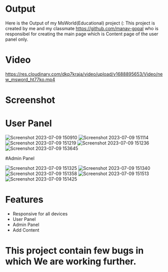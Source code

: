 

# Output
Here is the Output of my MsWorld(Educational) project (:
This project is created by me and my classmate https://github.com/manav-gopal who is responsibel for creating the main page which is Content page of the user panel only.

# Video 
https://res.cloudinary.com/dkp7kraja/video/upload/v1688895653/Video/new_msword_ht77ko.mp4


# Screenshot

# User Panel
![Screenshot 2023-07-09 150910](https://github.com/07-Chandra/msworld/assets/126280482/5d413a66-7e26-4971-9a32-43bf26a972bd)
![Screenshot 2023-07-09 151114](https://github.com/07-Chandra/msworld/assets/126280482/49e41e87-6a5d-4e29-98a4-9027dbcf56d2)
![Screenshot 2023-07-09 151219](https://github.com/07-Chandra/msworld/assets/126280482/a9cafbb6-ab48-4cc6-b47a-9e384e736028)
![Screenshot 2023-07-09 151236](https://github.com/07-Chandra/msworld/assets/126280482/106c6f5a-e159-4541-82dc-02c0468bcccb)
![Screenshot 2023-07-09 153645](https://github.com/07-Chandra/msworld/assets/126280482/36667791-b406-4e97-bdb1-66dceaf793c8)

#Admin Panel

![Screenshot 2023-07-09 151325](https://github.com/07-Chandra/msworld/assets/126280482/3fb7793a-1d79-48c0-89a6-ddab85c6264c)
![Screenshot 2023-07-09 151340](https://github.com/07-Chandra/msworld/assets/126280482/59c361c6-fc8f-462e-9850-082ded496a19)
![Screenshot 2023-07-09 151358](https://github.com/07-Chandra/msworld/assets/126280482/4149c02d-ae53-465f-8605-277e77edf733)
![Screenshot 2023-07-09 151513](https://github.com/07-Chandra/msworld/assets/126280482/4f5967a0-d132-42eb-88ac-0eb6ef0b3d1b)
![Screenshot 2023-07-09 151425](https://github.com/07-Chandra/msworld/assets/126280482/385ec386-eab5-40e7-80c5-3a6e76e379f2)


# Features
   - Responsive for all devices
   - User Panel
   - Admin Panel
   - Add Content

# This project contain few bugs in which We are working further.
 

